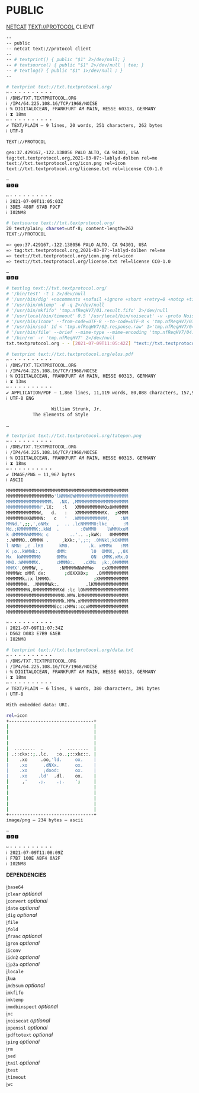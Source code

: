 # PUBLIC
[NETCAT](https://en.wikipedia.org/wiki/Netcat "NETCAT") [TEXT://PROTOCOL](https://textprotocol.org "TEXT://PROTOCOL") CLIENT

```bash
--
-- public
-- netcat text://protocol client
--
-- # textprint() { public "$1" 2>/dev/null; }
-- # textsource() { public "$1" 2>/dev/null | tee; }
-- # textlog() { public "$1" 1>/dev/null ; }
--
```

```bash
# textprint text://txt.textprotocol.org/
✂・・・・・・・・・・
ℹ /DNS/TXT.TEXTPROTOCOL.ORG
ℹ /IP4/64.225.108.16/TCP/1968/NOISE
ℹ ℅ DIGITALOCEAN, FRANKFURT AM MAIN, HESSE 60313, GERMANY
ℹ ⧗ 18ms
✂・・・・・・・・・・
✔ TEXT/PLAIN — 9 lines, 20 words, 251 characters, 262 bytes
ℹ UTF-8

TEXT://PROTOCOL

geo:37.429167,-122.138056 PALO ALTO, CA 94301, USA
tag:txt.textprotocol.org,2021-03-07:~lablyd-dolben rel=me
text://txt.textprotocol.org/icon.png rel=icon
text://txt.textprotocol.org/license.txt rel=license CC0-1.0

—
🆃🆇🆃

✂・・・・・・・・・・
ℹ 2021-07-09T11:05:03Z
ℹ 3DE5 488F 67AB F9CF
ℹ I02NM8
```

```bash
# textsource text://txt.textprotocol.org/
20 text/plain; charset=utf-8; content-length=262
TEXT://PROTOCOL

=> geo:37.429167,-122.138056 PALO ALTO, CA 94301, USA
=> tag:txt.textprotocol.org,2021-03-07:~lablyd-dolben rel=me
=> text://txt.textprotocol.org/icon.png rel=icon
=> text://txt.textprotocol.org/license.txt rel=license CC0-1.0

—
🆃🆇🆃
```

```bash
# textlog text://txt.textprotocol.org/
# '/bin/test' -t 1 2>/dev/null
# '/usr/bin/dig' +nocomments +nofail +ignore +short +retry=0 +notcp +time=1 +tries=1 $('/usr/local/bin/idn2' '_text._tcp.txt.textprotocol.org') TXT 2>/dev/null
# '/usr/bin/mktemp' -d -q 2>/dev/null
# '/usr/bin/mkfifo' 'tmp.nfReqHV7/01.result.fifo' 2>/dev/null
# '/usr/local/bin/timeout' 0.5 '/usr/local/bin/noisecat' -v -proto Noise_XX_25519_ChaChaPoly_BLAKE2b '64.225.108.16' 1968 1>'tmp.nfReqHV7/01.result.fifo' 2>/dev/null
# '/usr/bin/iconv' --from-code=UTF-8 --to-code=UTF-8 < 'tmp.nfReqHV7/03.status.txt' >/dev/null
# '/usr/bin/sed' 1d < 'tmp.nfReqHV7/02.response.raw' 1>'tmp.nfReqHV7/04.content.txt' 2>/dev/null
# '/usr/bin/file' --brief --mime-type --mime-encoding 'tmp.nfReqHV7/04.content.txt' 2>/dev/null
# '/bin/rm' -r 'tmp.nfReqHV7' 2>/dev/null
txt.textprotocol.org - - [2021-07-09T11:05:42Z] "text://txt.textprotocol.org/" 20 262
```

```bash
# textprint text://txt.textprotocol.org/elos.pdf
✂・・・・・・・・・・
ℹ /DNS/TXT.TEXTPROTOCOL.ORG
ℹ /IP4/64.225.108.16/TCP/1968/NOISE
ℹ ℅ DIGITALOCEAN, FRANKFURT AM MAIN, HESSE 60313, GERMANY
ℹ ⧗ 13ms
✂・・・・・・・・・・
✔ APPLICATION/PDF — 1,868 lines, 11,119 words, 80,088 characters, 157,962 bytes
ℹ UTF-8 ENG

                 William Strunk, Jr.
          The Elements of Style

…

```

```bash
# textprint text://txt.textprotocol.org/tatepon.png
✂・・・・・・・・・・
ℹ /DNS/TXT.TEXTPROTOCOL.ORG
ℹ /IP4/64.225.108.16/TCP/1968/NOISE
ℹ ℅ DIGITALOCEAN, FRANKFURT AM MAIN, HESSE 60313, GERMANY
ℹ ⧗ 18ms
✂・・・・・・・・・・
✔ IMAGE/PNG — 11,967 bytes
ℹ ASCII

MMMMMMMMMMMMMMMMMMMMMMMMMMMMMMMMMMMMMMMMMMMMMM
MMMMMMMMMMMMMMMMMo'lNMMW0WMMMMMMMMMMMMMMMMMMMM
MMMMMMMMMMMMMMMMM.  .NX. ,MMMMMMMMMMMMMMMMMMMM
MMMMMMMMMMMMN'.lX:   :l   XMMMMMMMMMMOx0WMMMMM
MMMMMMMMMMMMW,   d.   :   XMMMMMMMMMMX.  ;KMMM
MMMMMMNXKNMMMN:   c   '  .WMMMMMMMMMMM,    :NM
MMNd,',;;,',oNMx   ,  .. .lcNMMMM0:lkc  .   :M
Md.;KMMMMMMK:.kNd  .        :0WMM0    lWMMXxoM
k dMMMMNWMMMMc c        ..'.. .;kWK:   0MMMMMM
:.WMMMO..OMMMK .     ,kXk:,',;:; .0MNkl;kOKMMM
l NMN: ,c .lK0      kM0.       .k. xMMMx   :MM
K ;o..kWMWk:.      dMM:         l0  OMMX, ,,0X
Mx  kWMMMMMM0      0MMx         ON  cMMK.xMx,O
MMO.:WMMMMMX.      cMMM0:.   .cXMx  ;k:,OMMMMM
MMMX'.0MMMW, ,      :NMMMMWNWMMWo   cxXMMMMMMM
MMMMWc oMMl dx:       ;d0XXX0x;   .OMMMMMMMMMM
MMMMMMk.:x lMMMO.                ;XMMMMMMMMMMM
MMMMMMMK. .NMMMMWk:.          .lKMMMMMMMMMMMMM
MMMMMMMMN,0MMMMMMMMMXd :lc lONMMMMMMMMMMMMMMMM
MMMMMMMMMMMMMMMMMMMMMO.WMW.kMMMMMMMMMMMMMMMMMM
MMMMMMMMMMMMMMMMMMMMMk.MMW.xMMMMMMMMMMMMMMMMMM
MMMMMMMMMMMMMMMMMM0cc:cMMW::ccxMMMMMMMMMMMMMMM
MMMMMMMMMMMMMMMMMMMMMMMMMMMMMMMMMMMMMMMMMMMMMM

✂・・・・・・・・・・
ℹ 2021-07-09T11:07:34Z
ℹ D562 D083 E7B9 6AEB
ℹ I02NM8
```

```bash
# textprint text://txt.textprotocol.org/data.txt
✂・・・・・・・・・・
ℹ /DNS/TXT.TEXTPROTOCOL.ORG
ℹ /IP4/64.225.108.16/TCP/1968/NOISE
ℹ ℅ DIGITALOCEAN, FRANKFURT AM MAIN, HESSE 60313, GERMANY
ℹ ⧗ 18ms
✂・・・・・・・・・・
✔ TEXT/PLAIN — 6 lines, 9 words, 380 characters, 391 bytes
ℹ UTF-8

With embedded data: URI.

rel=icon
+--------------------------------+
|                                |
|                                |
|                                |
|                                |
|  ........  .      .  ........  |
| .::ckx::;..lc.   :o..;::xkc::. |
|    .xo     .oo,'ld.     ox.    |
|    .xo      .dNXx.      ox.    |
|    .xo      ;dood:      ox.    |
|    .xo    .ld'  .dl.    ox.    |
|     ,'    .;.    .;.    ';     |
|                                |
|                                |
|                                |
|                                |
|                                |
+--------------------------------+
image/png — 234 bytes — ascii

—
🆃🆇🆃

✂・・・・・・・・・・
ℹ 2021-07-09T11:08:09Z
ℹ F7B7 100E ABF4 0A2F
ℹ I02NM8
```

__DEPENDENCIES__

[ℹ︎](https://linux.die.net/man/1/base64 "base64(1) - man page")`base64`\
[ℹ︎](https://linux.die.net/man/1/clear "clear(1) - man page")`clear` _optional_\
[ℹ︎](https://linux.die.net/man/1/convert "convert(1) - man page")`convert` _optional_\
[ℹ︎](https://linux.die.net/man/1/date "date(1) - man page")`date` _optional_\
[ℹ︎](https://linux.die.net/man/1/dig "dig(1) - man page")`dig` _optional_\
[ℹ︎](https://linux.die.net/man/1/file "file(1) - man page")`file`\
[ℹ︎](https://linux.die.net/man/1/fold "fold(1) - man page")`fold`\
[ℹ︎](https://github.com/wooorm/franc "language detection")`franc` _optional_\
[ℹ︎](https://github.com/tomnomnom/gron "make json greppable")`gron` _optional_\
[ℹ︎](https://linux.die.net/man/1/iconv "iconv(1) - man page")`iconv`\
[ℹ︎](https://linux.die.net/man/1/idn2 "idn2(1) - man page")`idn2` _optional_\
[ℹ︎](https://csl.name/jp2a/ "converts images to ascii")`jp2a` _optional_\
[ℹ︎](https://linux.die.net/man/1/locale "locale(1) - man page")`locale`\
[ℹ︎](https://linux.die.net/man/1/lua "lua(1) - man page")__`lua`__\
[ℹ︎](https://linux.die.net/man/1/md5sum "md5sum(1) - man page")`md5sum` _optional_\
[ℹ︎](https://linux.die.net/man/1/mkfifo "mkfifo(1) - man page")`mkfifo`\
[ℹ︎](https://linux.die.net/man/1/mktemp "mktemp(1) - man page")`mktemp`\
[ℹ︎](https://github.com/maxmind/mmdbinspect "maxmind geoip")`mmdbinspect` _optional_\
[ℹ︎](https://linux.die.net/man/1/nc "nc(1) - man page")`nc`\
[ℹ︎](https://github.com/gedigi/noisecat "noisecat")`noisecat` _optional_\
[ℹ︎](https://linux.die.net/man/1/openssl "openssl(1) - man page")`openssl` _optional_\
[ℹ︎](https://linux.die.net/man/1/pdftotext "pdftotext(1) - man page")`pdftotext` _optional_\
[ℹ︎](https://linux.die.net/man/8/ping "ping(8) - man page")`ping` _optional_\
[ℹ︎](https://linux.die.net/man/1/rm "rm(1) - man page")`rm`\
[ℹ︎](https://linux.die.net/man/1/sed "sed(1) - man page")`sed`\
[ℹ︎](https://linux.die.net/man/1/tail "tail(1) - man page")`tail` _optional_\
[ℹ︎](https://linux.die.net/man/1/test "test(1) - man page")`test`\
[ℹ︎](https://linux.die.net/man/1/timeout "timeout(1) - man page")`timeout`\
[ℹ︎](https://linux.die.net/man/1/wc "wc(1) - man page")`wc`

